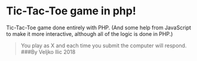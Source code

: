 # Tic-Tac-Toe game in php!

Tic-Tac-Toe game done entirely with PHP. (And some help from JavaScript to make it more interactive, although all of the logic is done in PHP.)
>You play as X and each time you submit the computer will respond.
###By Veljko Ilic 2018